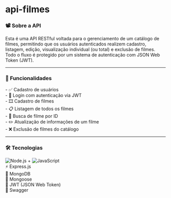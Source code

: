 # api-filmes
<h3> 📽️ Sobre a API</h3>
Esta é uma API RESTful voltada para o gerenciamento de um catálogo de filmes, permitindo que os usuários autenticados realizem cadastro, listagem, edição, visualização individual (ou total) e exclusão de filmes. Todo o fluxo é protegido por um sistema de autenticação com JSON Web Token (JWT).
<hr>

<h3>📌 Funcionalidades </h3>
- ✅ Cadastro de usuários <br>
- 🔐 Login com autenticação via JWT <br>
- 🎞️ Cadastro de filmes <br>
- 📋 Listagem de todos os filmes <br>
- 🔎 Busca de filme por ID <br>
- ✏️ Atualização de informações de um filme <br>
- ❌ Exclusão de filmes do catálogo <br>

<hr>
<h3>🛠️ Tecnologias</h3>

![Node.js](https://img.shields.io/badge/Node.js-339933?style=for-the-badge&logo=nodedotjs&logoColor=white) + ![JavaScript](https://img.shields.io/badge/JavaScript-F7DF1E?style=for-the-badge&logo=javascript&logoColor=black) <br>
⚡ Express.js  
🍃 MongoDB  
🧬 Mongoose  
🔐 JWT (JSON Web Token)  
📘 Swagger  
